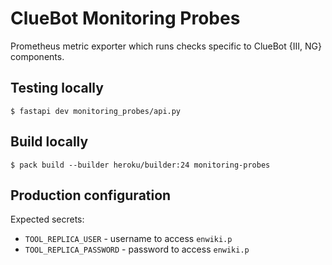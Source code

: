 # ClueBot Monitoring Probes

Prometheus metric exporter which runs checks specific to ClueBot {III, NG} components.

## Testing locally

```
$ fastapi dev monitoring_probes/api.py 
```

## Build locally

```
$ pack build --builder heroku/builder:24 monitoring-probes
```

## Production configuration

Expected secrets:

* `TOOL_REPLICA_USER` - username to access `enwiki.p`
* `TOOL_REPLICA_PASSWORD` - password to access `enwiki.p`
